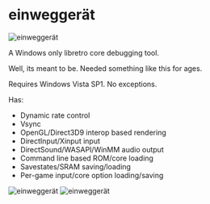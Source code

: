 # einweggerät

![einweggerät](https://rebote.net/linkage/einweg1.PNG)

A Windows only libretro core debugging tool.

Well, its meant to be. Needed something like this for ages.

Requires Windows Vista SP1. No exceptions.

Has:
* Dynamic rate control
* Vsync
* OpenGL/Direct3D9 interop based rendering
* DirectInput/Xinput input
* DirectSound/WASAPI/WinMM audio output
* Command line based ROM/core loading
* Savestates/SRAM saving/loading
* Per-game input/core option loading/saving

![einweggerät](https://rebote.net/linkage/einweg2.PNG)
![einweggerät](https://rebote.net/linkage/einweg3.PNG)
